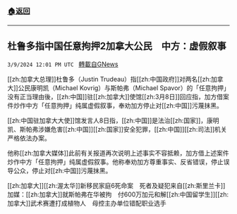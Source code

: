 ###  [:house:返回](README.md)
---


## 杜鲁多指中国任意拘押2加拿大公民　中方：虚假叙事
`3/9/2024 12:01 PM UTC ` [轉載自GNews](https://gnews.org/articles/2379817)

[[zh:加拿大总理]]杜鲁多（Justin Trudeau）指[[zh:中国政府]]对两名[[zh:加拿大]]公民康明凯（Michael Kovrig）与斯帕弗（Michael Spavor）的「任意拘押」没有正当理由後，[[zh:中国]]驻[[zh:加拿大]]使馆[[zh:3月8日]]回应指，加方借案件炒作中方「任意拘押」纯属虚假叙事，奉劝加方停止对[[zh:中国]]污蔑抹黑。

[[zh:中国驻加拿大大使]]馆发言人8日指，[[zh:中国]]是法治[[zh:国家]]，康明凯、斯帕弗涉嫌危害[[zh:中国]][[zh:国家]]安全犯罪，[[zh:中国]][[zh:司法]]机关严格依法办案。

他称[[zh:加拿大媒体]]此前有关报道再次说明上述事实不容抵赖，加方借上述案件炒作中方「任意拘押」纯属虚假叙事。他称奉劝加方尊重事实、反省错误，停止误导公众，停止对[[zh:中国]]污蔑抹黑。

[[zh:加拿大]][[zh:渥太华]]新移民家庭6死命案　死者及疑犯来自[[zh:斯里兰卡]]加媒：[[zh:加拿大]]就斯帕弗在华被拘　付600万加元和解[[zh:中国留学生]][[zh:加拿大]]武术赛遭打成植物人　母控主办单位错配职业选手
